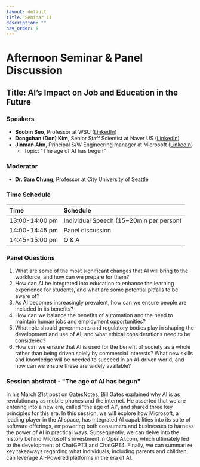 ```yaml
---
layout: default
title: Seminar II
description: ""
nav_order: 6
---
```

# Afternoon Seminar & Panel Discussion

## Title: AI’s Impact on Job and Education in the Future

### Speakers

* **Soobin Seo**, Professor at WSU ([LinkedIn](https://www.linkedin.com/in/soobin-seo-b71a0b25/))
* **Dongchan (Don) Kim**, Senior Staff Scientist at Naver US ([LinkedIn](https://www.linkedin.com/in/dongchan/))
* **Jinman Ahn**, Principal S/W Engineering manager at Microsoft ([LinkedIn](https://www.linkedin.com/in/jinmanahn/))
    - Topic: "The age of AI has begun"

### Moderator

* **Dr. Sam Chung**, Professor at City University of Seattle

### Time Schedule

| Time        | Schedule          |
|:-------------|:------------------|
| 13:00-14:00 pm | Individual Speech (15~20min per person) |
| 14:00-14:45 pm | Panel discussion   |
| 14:45-15:00 pm | Q & A  |


### Panel Questions

1. What are some of the most significant changes that AI will bring to the workforce, and how can we prepare for them?
1. How can AI be integrated into education to enhance the learning experience for students, and what are some potential pitfalls to be aware of?
1. As AI becomes increasingly prevalent, how can we ensure people are included in its benefits?
1. How can we balance the benefits of automation and the need to maintain human jobs and employment opportunities?
1. What role should governments and regulatory bodies play in shaping the development and use of AI, and what ethical considerations need to be considered?
1. How can we ensure that AI is used for the benefit of society as a whole rather than being driven solely by commercial interests?
What new skills and knowledge will be needed to succeed in an AI-driven world, and how can we ensure these are widely available?

### Session abstract - "The age of AI has begun"

In his March 21st post on GatesNotes, Bill Gates explained why AI is as revolutionary as mobile phones and the internet. He asserted that we are entering into a new era, called “the age of AI”, and shared three key principles for this era. In this session, we will explore how Microsoft, a leading player in the AI space, has integrated AI capabilities into its suite of software offerings, empowering both consumers and businesses to harness the power of AI in practical ways.
Subsequently, we can delve into the history behind Microsoft's investment in OpenAI.com, which ultimately led to the development of ChatGPT3 and ChatGPT4. Finally, we can summarize key takeaways regarding what individuals, including parents and children, can leverage AI-Powered platforms in the era of AI.
